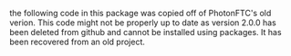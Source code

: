 the following code in this package was copied off of PhotonFTC's old verion. This code might not be properly up to date as version 2.0.0 has been deleted from github and cannot be installed using packages. It has been recovered from an old project.